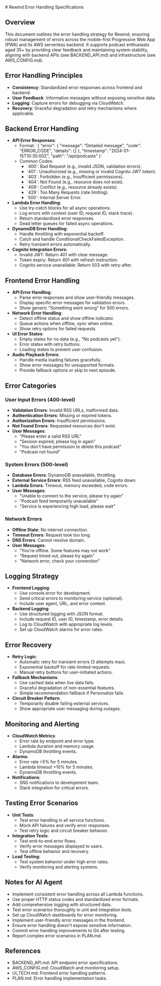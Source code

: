 \# Rewind Error Handling Specifications

## Overview
This document outlines the error handling strategy for Rewind, ensuring robust management of errors across the mobile-first Progressive Web App \(PWA\) and its AWS serverless backend. It supports podcast enthusiasts aged 35\+ by providing clear feedback and maintaining system stability, aligning with backend APIs \(see BACKEND_API.md\) and infrastructure \(see AWS_CONFIG.md\).

## Error Handling Principles
- **Consistency**: Standardized error responses across frontend and backend.
- **User Feedback**: Informative messages without exposing sensitive data.
- **Logging**: Capture errors for debugging via CloudWatch.
- **Recovery**: Graceful degradation and retry mechanisms where applicable.

## Backend Error Handling
- **API Error Responses**:
  - Format: \`{ "error": { "message": "Detailed message", "code": "ERROR_CODE", "details": {} }, "timestamp": "2024-01-15T10:30:00Z", "path": "/api/podcasts" }\`
  - Common Codes:
    - \`400\`: Bad Request (e.g., invalid JSON, validation errors).
    - \`401\`: Unauthorized (e.g., missing or invalid Cognito JWT token).
    - \`403\`: Forbidden (e.g., insufficient permissions).
    - \`404\`: Not Found (e.g., resource does not exist).
    - \`409\`: Conflict (e.g., resource already exists).
    - \`429\`: Too Many Requests (rate limiting).
    - \`500\`: Internal Server Error.
- **Lambda Error Handling**:
  - Use try-catch blocks for all async operations.
  - Log errors with context (user ID, request ID, stack trace).
  - Return standardized error responses.
  - Dead letter queues for failed async operations.
- **DynamoDB Error Handling**:
  - Handle throttling with exponential backoff.
  - Catch and handle ConditionalCheckFailedException.
  - Retry transient errors automatically.
- **Cognito Integration Errors**:
  - Invalid JWT: Return 401 with clear message.
  - Token expiry: Return 401 with refresh instruction.
  - Cognito service unavailable: Return 503 with retry-after.

## Frontend Error Handling
- **API Error Handling**:
  - Parse error responses and show user-friendly messages.
  - Display specific error messages for validation errors.
  - Show generic "Something went wrong" for 500 errors.
- **Network Error Handling**:
  - Detect offline status and show offline indicator.
  - Queue actions when offline, sync when online.
  - Show retry options for failed requests.
- **UI Error States**:
  - Empty states for no data (e.g., "No podcasts yet").
  - Error states with retry buttons.
  - Loading states to prevent user confusion.
- **Audio Playback Errors**:
  - Handle media loading failures gracefully.
  - Show error messages for unsupported formats.
  - Provide fallback options or skip to next episode.

## Error Categories

### User Input Errors (400-level)
- **Validation Errors**: Invalid RSS URLs, malformed data.
- **Authentication Errors**: Missing or expired tokens.
- **Authorization Errors**: Insufficient permissions.
- **Not Found Errors**: Requested resources don't exist.
- **User Messages**:
  - "Please enter a valid RSS URL"
  - "Session expired, please log in again"
  - "You don't have permission to delete this podcast"
  - "Podcast not found"

### System Errors (500-level)
- **Database Errors**: DynamoDB unavailable, throttling.
- **External Service Errors**: RSS feed unavailable, Cognito down.
- **Lambda Errors**: Timeout, memory exceeded, code errors.
- **User Messages**:
  - "Unable to connect to the service, please try again"
  - "Podcast feed temporarily unavailable"
  - "Service is experiencing high load, please wait"

### Network Errors
- **Offline State**: No internet connection.
- **Timeout Errors**: Request took too long.
- **DNS Errors**: Cannot resolve domain.
- **User Messages**:
  - "You're offline. Some features may not work"
  - "Request timed out, please try again"
  - "Network error, check your connection"

## Logging Strategy
- **Frontend Logging**:
  - Use console.error for development.
  - Send critical errors to monitoring service (optional).
  - Include user agent, URL, and error context.
- **Backend Logging**:
  - Use structured logging with JSON format.
  - Include request ID, user ID, timestamp, error details.
  - Log to CloudWatch with appropriate log levels.
  - Set up CloudWatch alarms for error rates.

## Error Recovery
- **Retry Logic**:
  - Automatic retry for transient errors (3 attempts max).
  - Exponential backoff for rate-limited requests.
  - Manual retry buttons for user-initiated actions.
- **Fallback Mechanisms**:
  - Use cached data when live data fails.
  - Graceful degradation of non-essential features.
  - Simple recommendation fallback if Personalize fails.
- **Circuit Breaker Pattern**:
  - Temporarily disable failing external services.
  - Show appropriate user messaging during outages.

## Monitoring and Alerting
- **CloudWatch Metrics**:
  - Error rate by endpoint and error type.
  - Lambda duration and memory usage.
  - DynamoDB throttling events.
- **Alarms**:
  - Error rate >5% for 5 minutes.
  - Lambda timeout >10% for 5 minutes.
  - DynamoDB throttling events.
- **Notifications**:
  - SNS notifications to development team.
  - Slack integration for critical errors.

## Testing Error Scenarios
- **Unit Tests**:
  - Test error handling in all service functions.
  - Mock API failures and verify error responses.
  - Test retry logic and circuit breaker behavior.
- **Integration Tests**:
  - Test end-to-end error flows.
  - Verify error messages displayed to users.
  - Test offline behavior and recovery.
- **Load Testing**:
  - Test system behavior under high error rates.
  - Verify monitoring and alerting systems.

## Notes for AI Agent
- Implement consistent error handling across all Lambda functions.
- Use proper HTTP status codes and standardized error formats.
- Add comprehensive logging with structured data.
- Test error scenarios thoroughly in unit and integration tests.
- Set up CloudWatch dashboards for error monitoring.
- Implement user-friendly error messages in the frontend.
- Ensure error handling doesn't expose sensitive information.
- Commit error handling improvements to Git after testing.
- Report complex error scenarios in PLAN.md.

## References
- BACKEND_API.md: API endpoint error specifications.
- AWS_CONFIG.md: CloudWatch and monitoring setup.
- UI_TECH.md: Frontend error handling patterns.
- PLAN.md: Error handling implementation tasks.